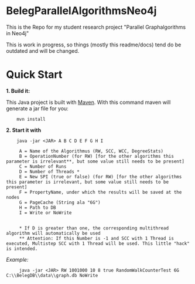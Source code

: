 # BelegParallelAlgorithmsNeo4j

This is the Repo for my student research project  "Parallel Graphalgorithms in Neo4j"

This is work in progress, so things (mostly this readme/docs) tend do be outdated and will be changed.

# Quick Start

**1. Build it:**

This Java project is built with [Maven](http://maven.apache.org).
With this command maven will generate a jar file for you:

        mvn install

**2. Start it with**

        java -jar <JAR> A B C D E F G H I 
        
         A = Name of the Algorithmus (RW, SCC, WCC, DegreeStats)
         B = OperationNumber (for RW) [for the other algorithms this parameter is irrelevant**, but some value still needs to be present]
         C = Number of Runs
         D = Number of Threads *
         E = New SPI (true or false) (for RW) [for the other algorithms this parameter is irrelevant, but some value still needs to be present]
         F = PropertyName, under which the results will be saved at the nodes
         G = PageCache (String ala "6G")
         H = Path to DB
         I = Write or NoWrite
         
         
         * If D is greater than one, the corresponding multithread algorithm will automatically be used 
         ** Attention: If this Number is -1 and SCC with 1 Thread is executed, Multistep SCC with 1 Thread will be used. This little "hack" is intended.
         
*Example:*
           
         java -jar <JAR> RW 1001000 10 8 true RandomWalkCounterTest 6G C:\\BelegDB\\data\\graph.db NoWrite
         
